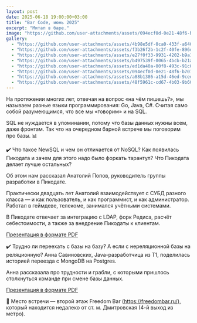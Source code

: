 ```yaml
---
layout: post
date: 2025-06-18 19:00:00+03:00
title: "Bar Code, июнь 2025"
excerpt: "Митап в баре."
image: "https://github.com/user-attachments/assets/094ecf0d-0e21-48f6-b707-1c905811bcda"
gallery:
  - "https://github.com/user-attachments/assets/4b98e5df-0ca0-433f-a640-c7fd7a9d310e"
  - "https://github.com/user-attachments/assets/f3b26f2b-1c2f-40fe-896d-e3e1ee40a8cb"
  - "https://github.com/user-attachments/assets/e27f0f33-9931-4202-b9a1-6594aad19d6d"
  - "https://github.com/user-attachments/assets/b497539f-0065-4bcb-b21a-94c814eb03de"
  - "https://github.com/user-attachments/assets/ed1da40a-00f8-493c-91c0-adbc4e01f095"
  - "https://github.com/user-attachments/assets/094ecf0d-0e21-48f6-b707-1c905811bcda"
  - "https://github.com/user-attachments/assets/a88b1386-a15d-46ed-9ced-791f87a7b7b5"
  - "https://github.com/user-attachments/assets/48f5961c-cd67-4b03-9b60-fd8ac29d0714"
---
```


На протяжении многих лет, отвечая на вопрос «на чём пишешь?», мы называем разные языки программирования: Go, Java, C#.
Считая само собой разумеющимся, что все мы «говорим» и на SQL.

SQL не нуждается в упоминании, потому что базы данных нужны всем, даже фронтам.
Так что на очередном барной встрече мы поговорим про базы. 📊

✔️  Что такое NewSQL и чем он отличается от NoSQL? Как появилась Пикодата и зачем для этого надо было форкать тарантул? Что Пикодата делает лучше остальных?

Об этом нам рассказал Анатолий Попов, руководитель группы разработки в Пикодате.

Практически двадцать лет Анатолий взаимодействует с СУБД разного класса — и как пользователь, и как программист, и как администратор.
Работал в геймдеве, телекоме, занимался учётными системами.

В Пикодате отвечает за интеграцию c LDAP, форк Редиса, расчёт себестоимости, а также за внедрение Пикодаты к клиентам.

[Презентация в формате PDF](https://github.com/user-attachments/files/20815974/2025-06-Barcode-Picodata.pdf)

✔️ Трудно ли переехать с базы на базу? А если с нереляционной базы на реляционную?
Анна Савиновских, Java-разработчица из Т1, поделилась историей переезда с MongoDB на Postgres.

Анна рассказала про трудности и грабли, с которыми пришлось столкнуться команде при смене базы данных.

[Презентация в формате PDF](https://github.com/user-attachments/files/20815982/2025-06-Barcode-T1.pdf)


🍺 Место встречи — второй этаж Freedom Bar (https://freedombar.ru/), который находится недалеко от ст. м. Дмитровская (4-й выход из метро).
